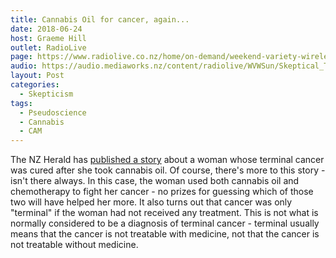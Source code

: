 ```yaml
---
title: Cannabis Oil for cancer, again...
date: 2018-06-24
host: Graeme Hill
outlet: RadioLive
page: https://www.radiolive.co.nz/home/on-demand/weekend-variety-wireless/2018/06/skeptical-thoughts--hotdog-water--cannabis-oil.html
audio: https://audio.mediaworks.nz/content/radiolive/WVWSun/Skeptical_Thoughts_24_6.mp3
layout: Post
categories:
  - Skepticism
tags:
  - Pseudoscience
  - Cannabis
  - CAM
---
```


The NZ Herald has [published a story](https://www.nzherald.co.nz/lifestyle/news/article.cfm?c_id=6&objectid=12069885&ref=NZH_fb) about a woman whose terminal cancer was cured after she took cannabis oil. Of course, there's more to this story - isn't there always. In this case, the woman used both cannabis oil and chemotherapy to fight her cancer - no prizes for guessing which of those two will have helped her more. It also turns out that cancer was only "terminal" if the woman had not received any treatment. This is not what is normally considered to be a diagnosis of terminal cancer - terminal usually means that the cancer is not treatable with medicine, not that the cancer is not treatable without medicine.

<!-- more -->
